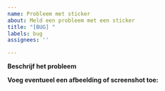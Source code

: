 ```yaml
---
name: Probleem met sticker
about: Meld een probleem met een sticker
title: "[BUG] "
labels: bug
assignees: ''

---
```


**Beschrijf het probleem**

**Voeg eventueel een afbeelding of screenshot toe:**
